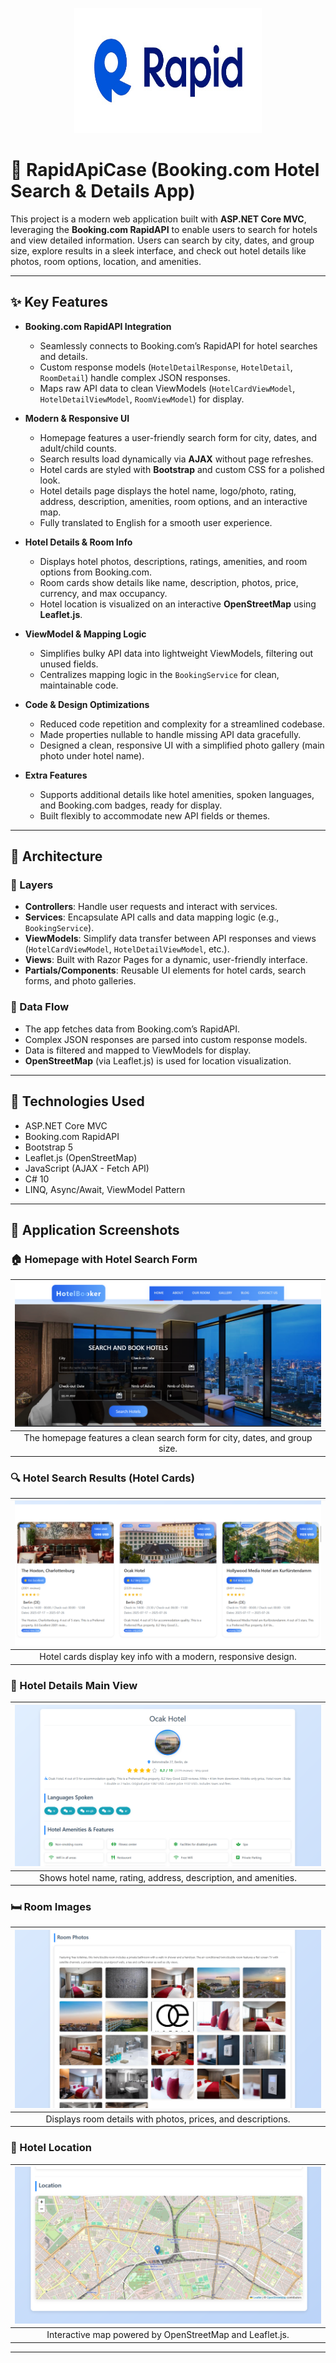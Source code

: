 <p align="center">
  <img src="RAPIDAPIIMAGES/logo.jpg" alt="RapidApiCase Logo" width="300" height="200" />
</p>

# 🏨 RapidApiCase (Booking.com Hotel Search & Details App)

This project is a modern web application built with **ASP.NET Core MVC**, leveraging the **Booking.com RapidAPI** to enable users to search for hotels and view detailed information. Users can search by city, dates, and group size, explore results in a sleek interface, and check out hotel details like photos, room options, location, and amenities.

---

## ✨ Key Features

- **Booking.com RapidAPI Integration**  
  - Seamlessly connects to Booking.com’s RapidAPI for hotel searches and details.  
  - Custom response models (`HotelDetailResponse`, `HotelDetail`, `RoomDetail`) handle complex JSON responses.  
  - Maps raw API data to clean ViewModels (`HotelCardViewModel`, `HotelDetailViewModel`, `RoomViewModel`) for display.  

- **Modern & Responsive UI**  
  - Homepage features a user-friendly search form for city, dates, and adult/child counts.  
  - Search results load dynamically via **AJAX** without page refreshes.  
  - Hotel cards are styled with **Bootstrap** and custom CSS for a polished look.  
  - Hotel details page displays the hotel name, logo/photo, rating, address, description, amenities, room options, and an interactive map.  
  - Fully translated to English for a smooth user experience.  

- **Hotel Details & Room Info**  
  - Displays hotel photos, descriptions, ratings, amenities, and room options from Booking.com.  
  - Room cards show details like name, description, photos, price, currency, and max occupancy.  
  - Hotel location is visualized on an interactive **OpenStreetMap** using **Leaflet.js**.  

- **ViewModel & Mapping Logic**  
  - Simplifies bulky API data into lightweight ViewModels, filtering out unused fields.  
  - Centralizes mapping logic in the `BookingService` for clean, maintainable code.  

- **Code & Design Optimizations**  
  - Reduced code repetition and complexity for a streamlined codebase.  
  - Made properties nullable to handle missing API data gracefully.  
  - Designed a clean, responsive UI with a simplified photo gallery (main photo under hotel name).  

- **Extra Features**  
  - Supports additional details like hotel amenities, spoken languages, and Booking.com badges, ready for display.  
  - Built flexibly to accommodate new API fields or themes.  

---

## 🧩 Architecture

### 🔹 Layers

- **Controllers**: Handle user requests and interact with services.  
- **Services**: Encapsulate API calls and data mapping logic (e.g., `BookingService`).  
- **ViewModels**: Simplify data transfer between API responses and views (`HotelCardViewModel`, `HotelDetailViewModel`, etc.).  
- **Views**: Built with Razor Pages for a dynamic, user-friendly interface.  
- **Partials/Components**: Reusable UI elements for hotel cards, search forms, and photo galleries.  

### 🔹 Data Flow

- The app fetches data from Booking.com’s RapidAPI.  
- Complex JSON responses are parsed into custom response models.  
- Data is filtered and mapped to ViewModels for display.  
- **OpenStreetMap** (via Leaflet.js) is used for location visualization.  

---

## 🧪 Technologies Used

- ASP.NET Core MVC  
- Booking.com RapidAPI  
- Bootstrap 5  
- Leaflet.js (OpenStreetMap)  
- JavaScript (AJAX - Fetch API)  
- C# 10  
- LINQ, Async/Await, ViewModel Pattern  

---

## 📸 Application Screenshots

### 🏠 Homepage with Hotel Search Form
| ![Homepage](RAPIDAPIIMAGES/1.png) |
|:--------------------------------:|
| The homepage features a clean search form for city, dates, and group size. |

### 🔍 Hotel Search Results (Hotel Cards)
| ![Search Results](RAPIDAPIIMAGES/2.png) |
|:--------------------------------------------:|
| Hotel cards display key info with a modern, responsive design. |

### 🏨 Hotel Details Main View
| ![Hotel Details](RAPIDAPIIMAGES/3.png) |
|:------------------------------------------:|
| Shows hotel name, rating, address, description, and amenities. |

### 🛏️ Room Images
| ![Room Images](RAPIDAPIIMAGES/4.png) |
|:--------------------------------------:|
| Displays room details with photos, prices, and descriptions. |

### 📍 Hotel Location
| ![Hotel Location](RAPIDAPIIMAGES/5.png) |
|:--------------------------------------------:|
| Interactive map powered by OpenStreetMap and Leaflet.js. |

---
